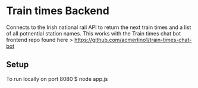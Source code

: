 # Train times Backend

Connects to the Irish national rail API to return the next train times and a list of all potnential station names.
This works with the Train times chat bot frontend repo found here > https://github.com/acmerlino1/train-times-chat-bot

## Setup

To run locally on port 8080
$ node app.js
